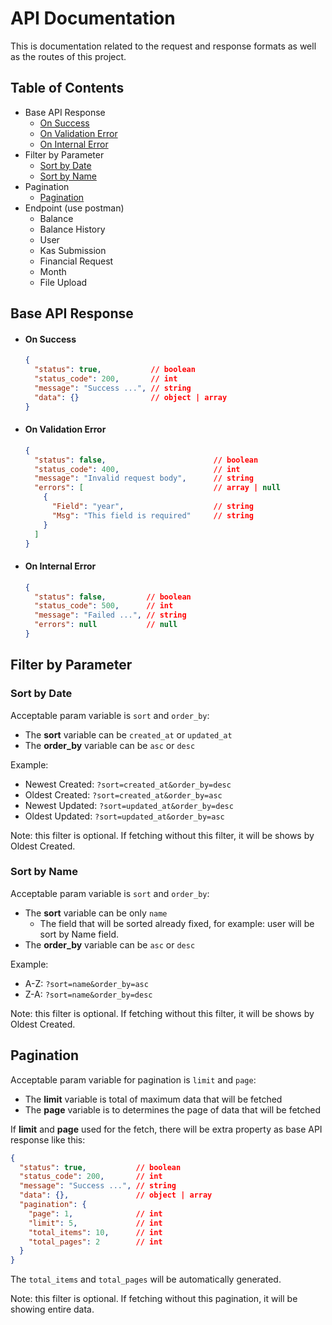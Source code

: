 # API Documentation

This is documentation related to the request and response formats as well as the routes of this project.

## Table of Contents

- Base API Response
  - [On Success](#on-success)
  - [On Validation Error](#on-validation-error)
  - [On Internal Error](#on-internal-error)
- Filter by Parameter
  - [Sort by Date](#sort-by-date)
  - [Sort by Name](#sort-by-name)
- Pagination
  - [Pagination](#pagination)
- Endpoint (use postman)
  - Balance
  - Balance History
  - User
  - Kas Submission
  - Financial Request
  - Month
  - File Upload

## Base API Response
- #### **On Success**
  ```json
  {
    "status": true,           // boolean
    "status_code": 200,       // int
    "message": "Success ...", // string
    "data": {}                // object | array
  }
  ```

- #### **On Validation Error**
  ```json
  {
    "status": false,                        // boolean
    "status_code": 400,                     // int
    "message": "Invalid request body",      // string
    "errors": [                             // array | null
      {
        "Field": "year",                    // string
        "Msg": "This field is required"     // string
      }
    ]
  }
  ```

- #### **On Internal Error**
  ```json
  {
    "status": false,         // boolean
    "status_code": 500,      // int
    "message": "Failed ...", // string
    "errors": null           // null
  }
  ```

## Filter by Parameter
### **Sort by Date**
Acceptable param variable is `sort` and `order_by`:
- The **sort** variable can be `created_at` or `updated_at`
- The **order_by** variable can be `asc` or `desc`

Example:
- Newest Created: `?sort=created_at&order_by=desc`
- Oldest Created: `?sort=created_at&order_by=asc`
- Newest Updated: `?sort=updated_at&order_by=desc`
- Oldest Updated: `?sort=updated_at&order_by=asc`

Note: this filter is optional. If fetching without this filter, it will be shows by Oldest Created.

### **Sort by Name**
Acceptable param variable is `sort` and `order_by`:
- The **sort** variable can be only `name`
  - The field that will be sorted already fixed, for example: user will be sort by Name field.
- The **order_by** variable can be `asc` or `desc`

Example:
- A-Z: `?sort=name&order_by=asc`
- Z-A: `?sort=name&order_by=desc`

Note: this filter is optional. If fetching without this filter, it will be shows by Oldest Created.

## Pagination
Acceptable param variable for pagination is `limit` and `page`:
- The **limit** variable is total of maximum data that will be fetched
- The **page** variable is to determines the page of data that will be fetched

If **limit** and **page** used for the fetch, there will be extra property as base API response like this:
```json
{
  "status": true,           // boolean
  "status_code": 200,       // int
  "message": "Success ...", // string
  "data": {},               // object | array
  "pagination": {
    "page": 1,              // int
    "limit": 5,             // int
    "total_items": 10,      // int
    "total_pages": 2        // int
  }
}
```
The `total_items` and `total_pages` will be automatically generated.

Note: this filter is optional. If fetching without this pagination, it will be showing entire data.